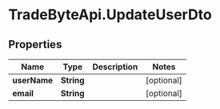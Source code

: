 # TradeByteApi.UpdateUserDto

## Properties

Name | Type | Description | Notes
------------ | ------------- | ------------- | -------------
**userName** | **String** |  | [optional] 
**email** | **String** |  | [optional] 


